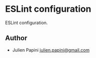 # ESLint configuration

ESLint configuration.

## Author

-   Julien Papini <julien.papini@gmail.com>
